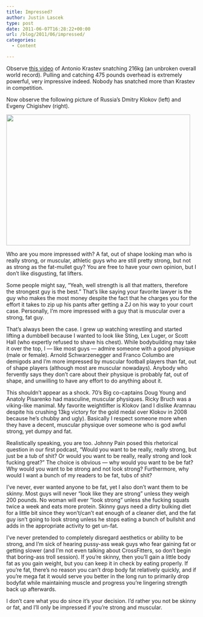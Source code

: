 ```yaml
---
title: Impressed?
author: Justin Lascek
type: post
date: 2011-06-07T16:28:22+00:00
url: /blog/2011/06/impressed/
categories:
  - Content

---
```

Observe [this video][1] of Antonio Krastev snatching 216kg (an unbroken overall world record). Pulling and catching 475 pounds overhead is extremely powerful, very impressive indeed. Nobody has snatched more than Krastev in competition.
  

  
Now observe the following picture of Russia&#8217;s Dmitry Klokov (left) and Evgeny Chigishev (right).
  
[<img data-attachment-id="4502" data-permalink="/blog/2011/06/impressed/74018_501952671080_596056080_7397437_3298310_n/" data-orig-file="/2011/06/74018_501952671080_596056080_7397437_3298310_n.jpg" data-orig-size="485,345" data-comments-opened="1" data-image-meta="{&quot;aperture&quot;:&quot;0&quot;,&quot;credit&quot;:&quot;&quot;,&quot;camera&quot;:&quot;&quot;,&quot;caption&quot;:&quot;&quot;,&quot;created_timestamp&quot;:&quot;0&quot;,&quot;copyright&quot;:&quot;&quot;,&quot;focal_length&quot;:&quot;0&quot;,&quot;iso&quot;:&quot;0&quot;,&quot;shutter_speed&quot;:&quot;0&quot;,&quot;title&quot;:&quot;&quot;}" data-image-title="74018_501952671080_596056080_7397437_3298310_n" data-image-description="" data-medium-file="/2011/06/74018_501952671080_596056080_7397437_3298310_n.jpg" data-large-file="/2011/06/74018_501952671080_596056080_7397437_3298310_n.jpg" src="/2011/06/74018_501952671080_596056080_7397437_3298310_n.jpg" alt="" title="74018_501952671080_596056080_7397437_3298310_n" width="485" height="345" class="aligncenter size-full wp-image-4502" />][2]
  

  
Who are you more impressed with? A fat, out of shape looking man who is really strong, or muscular, athletic guys who are still pretty strong, but not as strong as the fat-mullet guy? You are free to have your own opinion, but I don&#8217;t like disgusting, fat lifters.
  

  
Some people might say, &#8220;Yeah, well strength is all that matters, therefore the strongest guy is the best.&#8221; That&#8217;s like saying your favorite lawyer is the guy who makes the most money despite the fact that he charges you for the effort it takes to zip up his pants after getting a ZJ on his way to your court case. Personally, I&#8217;m more impressed with a guy that is muscular over a strong, fat guy.
  

  
That&#8217;s always been the case. I grew up watching wrestling and started lifting a dumbbell because I wanted to look like Sting, Lex Luger, or Scott Hall (who expertly refused to shave his chest). While bodybuilding may take it over the top, I &#8212; like most guys &#8212; admire someone with a good physique (male or female). Arnold Schwarzenegger and Franco Columbo are demigods and I&#8217;m more impressed by muscular football players than fat, out of shape players (although most are muscular nowadays). Anybody who fervently says they don&#8217;t care about their physique is probably fat, out of shape, and unwilling to have any effort to do anything about it.
  

  
This shouldn&#8217;t appear as a shock. 70&#8217;s Big co-captains Doug Young and Anatoly Pisarenko had masculine, muscular physiques. Ricky Bruch was a viking-like manimal. My favorite weightlifter is Klokov (and I dislike Aramnau despite his crushing 13kg victory for the gold medal over Klokov in 2008 because he&#8217;s chubby and ugly). Basically I respect someone more when they have a decent, muscular physique over someone who is god awful strong, yet dumpy and fat.
  

  
Realistically speaking, you are too. Johnny Pain posed this rhetorical question in our first podcast, &#8220;Would you want to be really, really strong, but just be a tub of shit? Or would you want to be really, really strong and look fucking great?&#8221; The choice is obvious &#8212; why would you want to be be fat? Why would you want to be strong and not look strong? Furthermore, why would I want a bunch of my readers to be fat, tubs of shit?
  

  
I&#8217;ve never, ever wanted anyone to be fat, yet I also don&#8217;t want them to be skinny. Most guys will never &#8220;look like they are strong&#8221; unless they weigh 200 pounds. No woman will ever &#8220;look strong&#8221; unless she fucking squats twice a week and eats more protein. Skinny guys need a dirty bulking diet for a little bit since they won&#8217;t/can&#8217;t eat enough of a cleaner diet, and the fat guy isn&#8217;t going to look strong unless he stops eating a bunch of bullshit and adds in the appropriate activity to get un-fat.
  

  
I&#8217;ve never pretended to completely disregard aesthetics or ability to be strong, and I&#8217;m sick of hearing pussy-ass weak guys who fear gaining fat or getting slower (and I&#8217;m not even talking about CrossFitters, so don&#8217;t begin that boring-ass troll session). If you&#8217;re skinny, then you&#8217;ll gain a little body fat as you gain weight, but you can keep it in check by eating properly. If you&#8217;re fat, there&#8217;s no reason you can&#8217;t drop body fat relatively quickly, and if you&#8217;re mega fat it would serve you better in the long run to primarily drop bodyfat while maintaining muscle and progress you&#8217;re lingering strength back up afterwards.
  
   

  
I don&#8217;t care what you do since it&#8217;s your decision. I&#8217;d rather you not be skinny or fat, and I&#8217;ll only be impressed if you&#8217;re strong and muscular.

 [1]: http://www.youtube.com/watch?v=hD3WP6xQW4Y
 [2]: /2011/06/74018_501952671080_596056080_7397437_3298310_n.jpg
